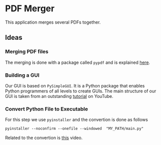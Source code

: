# PDF Merger

This application merges several PDFs together.

## Ideas

### Merging PDF files

The merging is done with a package called `pypdf` and is explained [here](https://pypdf.readthedocs.io/en/stable/user/merging-pdfs.html).

### Building a GUI

Our GUI is based on `PySimpleGUI`. It is a Python package that enables Python programmers of all levels to create GUIs. The main structure of our GUI is taken from an outstanding [tutorial](https://www.youtube.com/watch?v=LzCfNanQ_9c&ab_channel=CodingIsFun) on YouTube.

### Convert Python File to Executable

For this step we use `pyinstaller` and the convertion is done as follows

```{shell}
pyinstaller --noconfirm --onefile --windowed  "MY_PATH/main.py"
```

Related to the convertion is [this](https://www.youtube.com/watch?v=jnUpSK3D3is&t=93s&ab_channel=ThePyCoach) video.